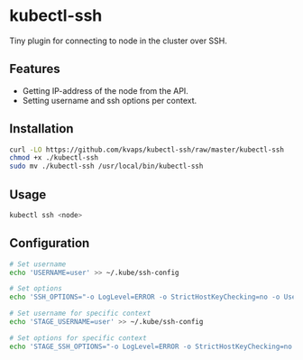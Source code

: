 # kubectl-ssh

Tiny plugin for connecting to node in the cluster over SSH.

## Features

* Getting IP-address of the node from the API.
* Setting username and ssh options per context.

## Installation

```bash
curl -LO https://github.com/kvaps/kubectl-ssh/raw/master/kubectl-ssh
chmod +x ./kubectl-ssh
sudo mv ./kubectl-ssh /usr/local/bin/kubectl-ssh
```

## Usage

```bash
kubectl ssh <node>
```

## Configuration

```bash
# Set username
echo 'USERNAME=user' >> ~/.kube/ssh-config

# Set options
echo 'SSH_OPTIONS="-o LogLevel=ERROR -o StrictHostKeyChecking=no -o UserKnownHostsFile=/dev/null"' >> ~/.kube/ssh-config

# Set username for specific context
echo 'STAGE_USERNAME=user' >> ~/.kube/ssh-config

# Set options for specific context
echo 'STAGE_SSH_OPTIONS="-o LogLevel=ERROR -o StrictHostKeyChecking=no -o UserKnownHostsFile=/dev/null"' >> ~/.kube/ssh-config
```
